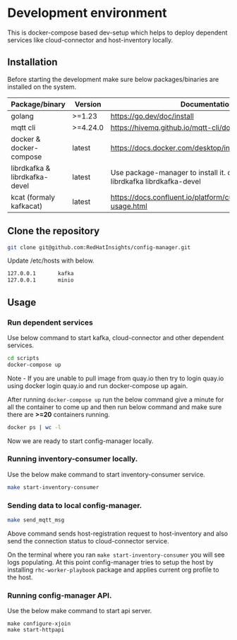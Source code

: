 # Development environment

This is docker-compose based dev-setup which helps to deploy dependent services like cloud-connector and host-inventory locally. 

## Installation

Before starting the development make sure below packages/binaries are installed on the system. 

| Package/binary                 | Version  | Documentation                                                                  |
|--------------------------------|----------|--------------------------------------------------------------------------------|
| golang                         | >=1.23   | https://go.dev/doc/install                                                     |
| mqtt cli                       | >=4.24.0 | https://hivemq.github.io/mqtt-cli/docs/installation/                           |
| docker & docker-compose        | latest   | https://docs.docker.com/desktop/install/fedora/                                |
| librdkafka &  librdkafka-devel | latest   | Use package-manager to install it.  dnf install -y librdkafka librdkafka-devel |
| kcat (formaly kafkacat) | latest   | https://docs.confluent.io/platform/current/tools/kafkacat-usage.html |


## Clone the repository
```bash
git clone git@github.com:RedHatInsights/config-manager.git
```

Update /etc/hosts with below. 

```bash
127.0.0.1       kafka
127.0.0.1       minio
```

## Usage

### Run dependent services
Use below command to start kafka, cloud-connector and other dependent services. 

```bash
cd scripts
docker-compose up
```
Note - If you are unable to pull image from quay.io then try to login quay.io using docker login quay.io and run docker-compose up again.

After running `docker-compose up` run the below command give a minute for all the container to come up and then run below command and make sure there are **>=20** containers running. 
```bash
docker ps | wc -l 
```

Now we are ready to start config-manager locally. 

### Running inventory-consumer locally. 

Use the below make command to start inventory-consumer service. 

```bash
make start-inventory-consumer
```

### Sending data to local config-manager. 
```bash
make send_mqtt_msg
```
Above command sends host-registration request to host-inventory and also send the connection status to cloud-connector service. 

On the terminal where you ran `make start-inventory-consumer` you will see logs populating. At this point config-manager tries to setup the host by installing `rhc-worker-playbook` package and applies current org profile to the host.

### Running config-manager API.

Use the below make command to start api server.

```
make configure-xjoin
make start-httpapi
```